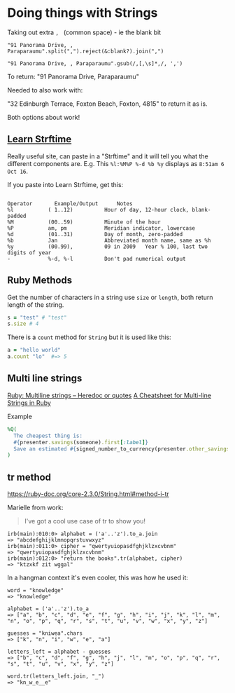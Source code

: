 # Doing things with Strings

Taking out extra `, ` (common space) - ie the blank bit

`"91 Panorama Drive, , Paraparaumu".split(",").reject(&:blank?).join(",")`

`"91 Panorama Drive, , Paraparaumu".gsub(/,[,\s]*,/, ',')`

To return: "91 Panorama Drive, Paraparaumu"

Needed to also work with:

"32 Edinburgh Terrace, Foxton Beach, Foxton, 4815" to return it as is.

Both options about work!


## [Learn Strftime](http://learnstrftime.com/)
Really useful site, can paste in a "Strftime" and it will tell you what the different components are.
E.g.
This  `%l:%M%P %-d %b %y` displays as `8:51am 6 Oct 16`.

If you paste into Learn Strftime, get this:
```

Operator	   Example/Output	   Notes
%l           ( 1..12)          Hour of day, 12-hour clock, blank-padded
%M           (00..59)          Minute of the hour
%P           am, pm            Meridian indicator, lowercase
%d           (01..31)          Day of month, zero-padded
%b           Jan               Abbreviated month name, same as %h
%y           (00.99),          09 in 2009	Year % 100, last two digits of year
-            %-d, %-l          Don't pad numerical output
```

## Ruby Methods

Get the number of characters in a string use `size` or `length`, both return length of the string.

```ruby
s = "test" # "test"
s.size # 4
```


There is a `count` method for `String` but it is used like this:

```ruby
a = "hello world"
a.count "lo"  #=> 5
```

## Multi line strings

[Ruby: Multiline strings – Heredoc or quotes](https://cbabhusal.wordpress.com/2015/10/06/ruby-multiline-string-definition/)
[A Cheatsheet for Multi-line Strings in Ruby](https://commandercoriander.net/blog/2014/11/09/a-multiline-string-cheatsheet-for-ruby/)

Example

```ruby
%Q(
  The cheapest thing is:
  #{presenter.savings(someone).first[:label]}
  Save an estimated #{signed_number_to_currency(presenter.other_savings(someone))} a year.
)
```


## tr method
https://ruby-doc.org/core-2.3.0/String.html#method-i-tr

Marielle from work:

> I've got a cool use case of tr to show you!
```
irb(main):010:0> alphabet = ('a'..'z').to_a.join
=> "abcdefghijklmnopqrstuvwxyz"
irb(main):011:0> cipher = "qwertyuiopasdfghjklzxcvbnm"
=> "qwertyuiopasdfghjklzxcvbnm"
irb(main):012:0> "return the books".tr(alphabet, cipher)
=> "ktzxkf zit wggal"
```

In a hangman context it's even cooler, this was how he used it:
```
word = "knowledge"
=> "knowledge"

alphabet = ('a'..'z').to_a
=> ["a", "b", "c", "d", "e", "f", "g", "h", "i", "j", "k", "l", "m", "n", "o", "p", "q", "r", "s", "t", "u", "v", "w", "x", "y", "z"]

guesses = "kniwea".chars
=> ["k", "n", "i", "w", "e", "a"]

letters_left = alphabet - guesses
=> ["b", "c", "d", "f", "g", "h", "j", "l", "m", "o", "p", "q", "r", "s", "t", "u", "v", "x", "y", "z"]

word.tr(letters_left.join, "_")
=> "kn_w_e__e"
```


